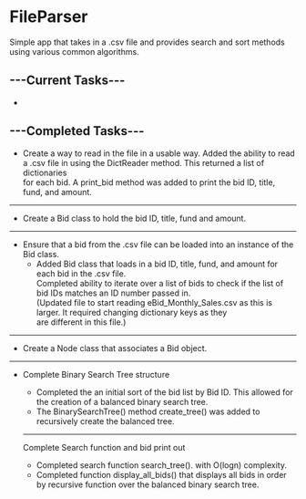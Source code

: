 # FileParser
Simple app that takes in a .csv file and provides search and sort methods using various common algorithms.

## ---Current Tasks---
* 


## ---Completed Tasks---
* Create a way to read in the file in a usable way.
   Added the ability to read a .csv file in using the DictReader method. This returned a list of dictionaries   
   for each bid. A print_bid method was added to print the bid ID, title, fund, and amount.   
 
------------------ 
* Create a Bid class to hold the bid ID, title, fund and amount.

------------------
* Ensure that a bid from the .csv file can be loaded into an instance of the Bid class.
  * Added Bid class that loads in a bid ID, title, fund, and amount for each bid in the .csv file.   
    Completed ability to iterate over a list of bids to check if the list of bid IDs matches an ID number passed in.   
    (Updated file to start reading eBid_Monthly_Sales.csv as this is larger. It required changing dictionary keys as they   
    are different in this file.)   
   
------------------
* Create a Node class that associates a Bid object.

------------------
* Complete Binary Search Tree structure
  * Completed the an initial sort of the bid list by Bid ID. This allowed for the creation of a balanced binary search tree.
  * The BinarySearchTree() method create_tree() was added to recursively create the balanced tree.
  
  ----------------
  Complete Search function and bid print out
  * Completed search function search_tree(). with O(logn) complexity.
  * Completed function display_all_bids() that displays all bids in order by recursive function over the balanced binary search tree.